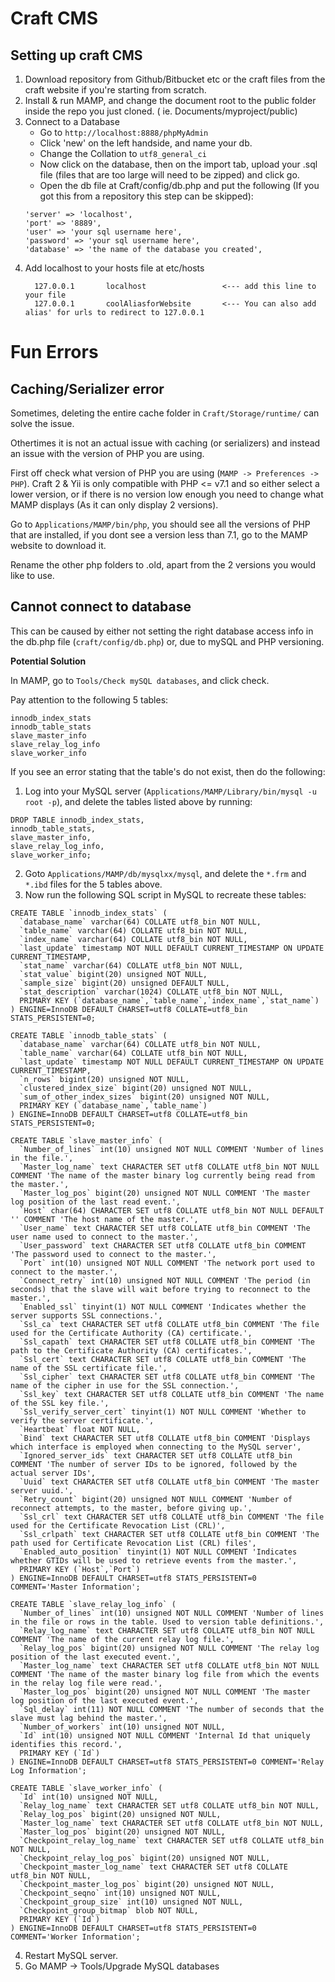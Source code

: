 # Craft CMS
## Setting up craft CMS

1. Download repository from Github/Bitbucket etc or the craft files from the craft website if you're starting from scratch.
2. Install & run MAMP, and change the document root to the public folder inside the repo you just cloned. ( ie. Documents/myproject/public)
3. Connect to a Database
    - Go to `http://localhost:8888/phpMyAdmin`
    - Click 'new' on the left handside, and name your db.
    - Change the Collation to `utf8_general_ci`
    - Now click on the database, then on the import tab, upload your .sql file (files that are too large will need to be zipped) and click go.
    - Open the db file at Craft/config/db.php and put the following (If you got this from a repository this step can be skipped):
    ```
    'server' => 'localhost',
  	'port' => '8889',
  	'user' => 'your sql username here',
  	'password' => 'your sql username here',
  	'database' => 'the name of the database you created',
    ```
 4. Add localhost to your hosts file at etc/hosts
    ```
      127.0.0.1       localhost                 <--- add this line to your file
      127.0.0.1       coolAliasforWebsite       <--- You can also add alias' for urls to redirect to 127.0.0.1
    ```
# Fun Errors
## Caching/Serializer error
Sometimes, deleting the entire cache folder in `Craft/Storage/runtime/` can solve the issue. 

Othertimes it is not an actual issue with caching (or serializers) and instead an issue with the version of PHP you are using. 

First off check what version of PHP you are using (`MAMP -> Preferences -> PHP`).
Craft 2 & Yii is only compatible with PHP <= v7.1 and so either select a lower version, 
or if there is no version low enough you need to change what MAMP displays (As it can only display 2 versions).

Go to `Applications/MAMP/bin/php`, you should see all the versions of PHP that are installed, if you dont see a version less than 7.1, go to the MAMP website to download it. 

Rename the other php folders to .old, apart from the 2 versions you would like to use.

## Cannot connect to database

This can be caused by either not setting the right database access info in the db.php file (`craft/config/db.php`) or, due to mySQL and PHP versioning.

**Potential Solution**

In MAMP, go to `Tools/Check mySQL databases`, and click check.

Pay attention to the following 5 tables:
```
innodb_index_stats
innodb_table_stats
slave_master_info
slave_relay_log_info
slave_worker_info
```
If you see an error stating that the table's do not exist, then do the following:

1. Log into your MySQL server (`Applications/MAMP/Library/bin/mysql -u root -p`), and delete the tables listed above by running: 
```
DROP TABLE innodb_index_stats,
innodb_table_stats,
slave_master_info,
slave_relay_log_info,
slave_worker_info;
```
2. Goto `Applications/MAMP/db/mysqlxx/mysql`, and delete the `*.frm` and `*.ibd` files for the 5 tables above.
3. Now run the following SQL script in MySQL to recreate these tables:
```
CREATE TABLE `innodb_index_stats` (
  `database_name` varchar(64) COLLATE utf8_bin NOT NULL,
  `table_name` varchar(64) COLLATE utf8_bin NOT NULL,
  `index_name` varchar(64) COLLATE utf8_bin NOT NULL,
  `last_update` timestamp NOT NULL DEFAULT CURRENT_TIMESTAMP ON UPDATE CURRENT_TIMESTAMP,
  `stat_name` varchar(64) COLLATE utf8_bin NOT NULL,
  `stat_value` bigint(20) unsigned NOT NULL,
  `sample_size` bigint(20) unsigned DEFAULT NULL,
  `stat_description` varchar(1024) COLLATE utf8_bin NOT NULL,
  PRIMARY KEY (`database_name`,`table_name`,`index_name`,`stat_name`)
) ENGINE=InnoDB DEFAULT CHARSET=utf8 COLLATE=utf8_bin STATS_PERSISTENT=0;

CREATE TABLE `innodb_table_stats` (
  `database_name` varchar(64) COLLATE utf8_bin NOT NULL,
  `table_name` varchar(64) COLLATE utf8_bin NOT NULL,
  `last_update` timestamp NOT NULL DEFAULT CURRENT_TIMESTAMP ON UPDATE CURRENT_TIMESTAMP,
  `n_rows` bigint(20) unsigned NOT NULL,
  `clustered_index_size` bigint(20) unsigned NOT NULL,
  `sum_of_other_index_sizes` bigint(20) unsigned NOT NULL,
  PRIMARY KEY (`database_name`,`table_name`)
) ENGINE=InnoDB DEFAULT CHARSET=utf8 COLLATE=utf8_bin STATS_PERSISTENT=0;

CREATE TABLE `slave_master_info` (
  `Number_of_lines` int(10) unsigned NOT NULL COMMENT 'Number of lines in the file.',
  `Master_log_name` text CHARACTER SET utf8 COLLATE utf8_bin NOT NULL COMMENT 'The name of the master binary log currently being read from the master.',
  `Master_log_pos` bigint(20) unsigned NOT NULL COMMENT 'The master log position of the last read event.',
  `Host` char(64) CHARACTER SET utf8 COLLATE utf8_bin NOT NULL DEFAULT '' COMMENT 'The host name of the master.',
  `User_name` text CHARACTER SET utf8 COLLATE utf8_bin COMMENT 'The user name used to connect to the master.',
  `User_password` text CHARACTER SET utf8 COLLATE utf8_bin COMMENT 'The password used to connect to the master.',
  `Port` int(10) unsigned NOT NULL COMMENT 'The network port used to connect to the master.',
  `Connect_retry` int(10) unsigned NOT NULL COMMENT 'The period (in seconds) that the slave will wait before trying to reconnect to the master.',
  `Enabled_ssl` tinyint(1) NOT NULL COMMENT 'Indicates whether the server supports SSL connections.',
  `Ssl_ca` text CHARACTER SET utf8 COLLATE utf8_bin COMMENT 'The file used for the Certificate Authority (CA) certificate.',
  `Ssl_capath` text CHARACTER SET utf8 COLLATE utf8_bin COMMENT 'The path to the Certificate Authority (CA) certificates.',
  `Ssl_cert` text CHARACTER SET utf8 COLLATE utf8_bin COMMENT 'The name of the SSL certificate file.',
  `Ssl_cipher` text CHARACTER SET utf8 COLLATE utf8_bin COMMENT 'The name of the cipher in use for the SSL connection.',
  `Ssl_key` text CHARACTER SET utf8 COLLATE utf8_bin COMMENT 'The name of the SSL key file.',
  `Ssl_verify_server_cert` tinyint(1) NOT NULL COMMENT 'Whether to verify the server certificate.',
  `Heartbeat` float NOT NULL,
  `Bind` text CHARACTER SET utf8 COLLATE utf8_bin COMMENT 'Displays which interface is employed when connecting to the MySQL server',
  `Ignored_server_ids` text CHARACTER SET utf8 COLLATE utf8_bin COMMENT 'The number of server IDs to be ignored, followed by the actual server IDs',
  `Uuid` text CHARACTER SET utf8 COLLATE utf8_bin COMMENT 'The master server uuid.',
  `Retry_count` bigint(20) unsigned NOT NULL COMMENT 'Number of reconnect attempts, to the master, before giving up.',
  `Ssl_crl` text CHARACTER SET utf8 COLLATE utf8_bin COMMENT 'The file used for the Certificate Revocation List (CRL)',
  `Ssl_crlpath` text CHARACTER SET utf8 COLLATE utf8_bin COMMENT 'The path used for Certificate Revocation List (CRL) files',
  `Enabled_auto_position` tinyint(1) NOT NULL COMMENT 'Indicates whether GTIDs will be used to retrieve events from the master.',
  PRIMARY KEY (`Host`,`Port`)
) ENGINE=InnoDB DEFAULT CHARSET=utf8 STATS_PERSISTENT=0 COMMENT='Master Information';

CREATE TABLE `slave_relay_log_info` (
  `Number_of_lines` int(10) unsigned NOT NULL COMMENT 'Number of lines in the file or rows in the table. Used to version table definitions.',
  `Relay_log_name` text CHARACTER SET utf8 COLLATE utf8_bin NOT NULL COMMENT 'The name of the current relay log file.',
  `Relay_log_pos` bigint(20) unsigned NOT NULL COMMENT 'The relay log position of the last executed event.',
  `Master_log_name` text CHARACTER SET utf8 COLLATE utf8_bin NOT NULL COMMENT 'The name of the master binary log file from which the events in the relay log file were read.',
  `Master_log_pos` bigint(20) unsigned NOT NULL COMMENT 'The master log position of the last executed event.',
  `Sql_delay` int(11) NOT NULL COMMENT 'The number of seconds that the slave must lag behind the master.',
  `Number_of_workers` int(10) unsigned NOT NULL,
  `Id` int(10) unsigned NOT NULL COMMENT 'Internal Id that uniquely identifies this record.',
  PRIMARY KEY (`Id`)
) ENGINE=InnoDB DEFAULT CHARSET=utf8 STATS_PERSISTENT=0 COMMENT='Relay Log Information';

CREATE TABLE `slave_worker_info` (
  `Id` int(10) unsigned NOT NULL,
  `Relay_log_name` text CHARACTER SET utf8 COLLATE utf8_bin NOT NULL,
  `Relay_log_pos` bigint(20) unsigned NOT NULL,
  `Master_log_name` text CHARACTER SET utf8 COLLATE utf8_bin NOT NULL,
  `Master_log_pos` bigint(20) unsigned NOT NULL,
  `Checkpoint_relay_log_name` text CHARACTER SET utf8 COLLATE utf8_bin NOT NULL,
  `Checkpoint_relay_log_pos` bigint(20) unsigned NOT NULL,
  `Checkpoint_master_log_name` text CHARACTER SET utf8 COLLATE utf8_bin NOT NULL,
  `Checkpoint_master_log_pos` bigint(20) unsigned NOT NULL,
  `Checkpoint_seqno` int(10) unsigned NOT NULL,
  `Checkpoint_group_size` int(10) unsigned NOT NULL,
  `Checkpoint_group_bitmap` blob NOT NULL,
  PRIMARY KEY (`Id`)
) ENGINE=InnoDB DEFAULT CHARSET=utf8 STATS_PERSISTENT=0 COMMENT='Worker Information';
```
4. Restart MySQL server.
5. Go MAMP -> Tools/Upgrade MySQL databases
